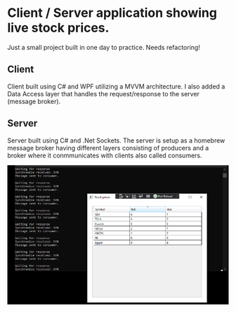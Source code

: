 # Client / Server application showing live stock prices.
Just a small project built in one day to practice. Needs refactoring!

## Client
Client built using C# and WPF utilizing a MVVM architecture. 
I also added a Data Access layer that handles the request/response to the server (message broker).

## Server
Server built using C# and .Net Sockets.
The server is setup as a homebrew message broker having different layers consisting of producers and a broker where it conmmunicates with clients also called consumers.

![alt text](https://github.com/martinloenne/live-stock-prices/blob/master/runningApplication.png)
